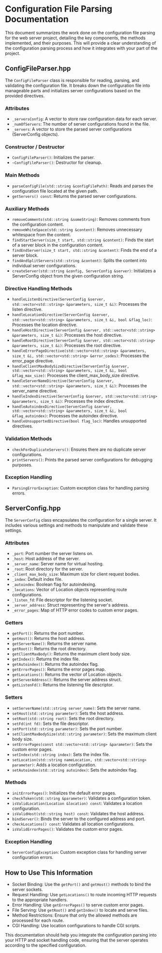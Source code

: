 # Configuration File Parsing Documentation

This document summarizes the work done on the configuration file parsing for the web server project, detailing the key components, the methods implemented, and their purposes. This will provide a clear understanding of the configuration parsing process and how it integrates with your part of the project.

## ConfigFileParser.hpp

The `ConfigFileParser` class is responsible for reading, parsing, and validating the configuration file. It breaks down the configuration file into manageable parts and initializes server configurations based on the provided directives.

### Attributes

- `_serversConfig`: A vector to store raw configuration data for each server.
- `_numOfServers`: The number of server configurations found in the file.
- `_servers`: A vector to store the parsed server configurations (ServerConfig objects).

### Constructor / Destructor

- `ConfigFileParser()`: Initializes the parser.
- `~ConfigFileParser()`: Destructor for cleanup.

### Main Methods

- `parseConfigFile(std::string &configFilePath)`: Reads and parses the configuration file located at the given path.
- `getServers() const`: Returns the parsed server configurations.

### Auxiliary Methods

- `removeComments(std::string &someString)`: Removes comments from the configuration content.
- `removeWhiteSpace(std::string &content)`: Removes unnecessary whitespace from the content.
- `findStartServer(size_t start, std::string &content)`: Finds the start of a server block in the configuration content.
- `findEndServer(size_t start, std::string &content)`: Finds the end of a server block.
- `findAndSplitServers(std::string &content)`: Splits the content into individual server configurations.
- `createServer(std::string &config, ServerConfig &server)`: Initializes a ServerConfig object from the given configuration string.

### Directive Handling Methods

- `handleListenDirective(ServerConfig &server, std::vector<std::string> &parameters, size_t &i)`: Processes the listen directive.
- `handleLocationDirective(ServerConfig &server, std::vector<std::string> &parameters, size_t &i, bool &flag_loc)`: Processes the location directive.
- `handleHostDirective(ServerConfig &server, std::vector<std::string> &parameters, size_t &i)`: Processes the host directive.
- `handleRootDirective(ServerConfig &server, std::vector<std::string> &parameters, size_t &i)`: Processes the root directive.
- `handleErrorPageDirective(std::vector<std::string> &parameters, size_t &i, std::vector<std::string> &error_codes)`: Processes the error_page directive.
- `handleClientMaxBodySizeDirective(ServerConfig &server, std::vector<std::string> &parameters, size_t &i, bool &flag_max_size)`: Processes the client_max_body_size directive.
- `handleServerNameDirective(ServerConfig &server, std::vector<std::string> &parameters, size_t &i)`: Processes the server_name directive.
- `handleIndexDirective(ServerConfig &server, std::vector<std::string> &parameters, size_t &i)`: Processes the index directive.
- `handleAutoindexDirective(ServerConfig &server, std::vector<std::string> &parameters, size_t &i, bool &flag_autoindex)`: Processes the autoindex directive.
- `handleUnsupportedDirective(bool flag_loc)`: Handles unsupported directives.

### Validation Methods

- `checkForDuplicateServers()`: Ensures there are no duplicate server configurations.
- `printServers()`: Prints the parsed server configurations for debugging purposes.

### Exception Handling

- `ParsingErrorException`: Custom exception class for handling parsing errors.

## ServerConfig.hpp

The `ServerConfig` class encapsulates the configuration for a single server. It includes various settings and methods to manipulate and validate these settings.

### Attributes

- `_port`: Port number the server listens on.
- `_host`: Host address of the server.
- `_server_name`: Server name for virtual hosting.
- `_root`: Root directory for the server.
- `_client_max_body_size`: Maximum size for client request bodies.
- `_index`: Default index file.
- `_autoindex`: Boolean flag for autoindexing.
- `_locations`: Vector of Location objects representing route configurations.
- `_listen_fd`: File descriptor for the listening socket.
- `_server_address`: Struct representing the server's address.
- `_error_pages`: Map of HTTP error codes to custom error pages.

### Getters

- `getPort()`: Returns the port number.
- `getHost()`: Returns the host address.
- `getServerName()`: Returns the server name.
- `getRoot()`: Returns the root directory.
- `getClientMaxBody()`: Returns the maximum client body size.
- `getIndex()`: Returns the index file.
- `getAutoindex()`: Returns the autoindex flag.
- `getErrorPages()`: Returns the error pages map.
- `getLocations()`: Returns the vector of Location objects.
- `getServerAddress()`: Returns the server address struct.
- `getListenFd()`: Returns the listening file descriptor.

### Setters

- `setServerName(std::string server_name)`: Sets the server name.
- `setHost(std::string parameter)`: Sets the host address.
- `setRoot(std::string root)`: Sets the root directory.
- `setFd(int fd)`: Sets the file descriptor.
- `setPort(std::string parameter)`: Sets the port number.
- `setClientMaxBodySize(std::string parameter)`: Sets the maximum client body size.
- `setErrorPages(const std::vector<std::string> &parameter)`: Sets the custom error pages.
- `setIndex(std::string index)`: Sets the index file.
- `setLocation(std::string nameLocation, std::vector<std::string> parameter)`: Adds a location configuration.
- `setAutoindex(std::string autoindex)`: Sets the autoindex flag.

### Methods

- `initErrorPages()`: Initializes the default error pages.
- `checkToken(std::string &parameter)`: Validates a configuration token.
- `isValidLocation(Location &location) const`: Validates a location configuration.
- `isValidHost(std::string host) const`: Validates the host address.
- `bindServer()`: Binds the server to the configured address and port.
- `checkLocations() const`: Validates all location configurations.
- `isValidErrorPages()`: Validates the custom error pages.

### Exception Handling

- `ServerConfigException`: Custom exception class for handling server configuration errors.

## How to Use This Information

- Socket Binding: Use the `getPort()` and `getHost()` methods to bind the server sockets.
- Request Handling: Use `getLocations()` to route incoming HTTP requests to the appropriate handlers.
- Error Handling: Use `getErrorPages()` to serve custom error pages.
- File Serving: Use `getRoot()` and `getIndex()` to locate and serve files.
- Method Restrictions: Ensure that only the allowed methods are processed for each route.
- CGI Handling: Use location configurations to handle CGI scripts.

This documentation should help you integrate the configuration parsing into your HTTP and socket handling code, ensuring that the server operates according to the specified configuration.
